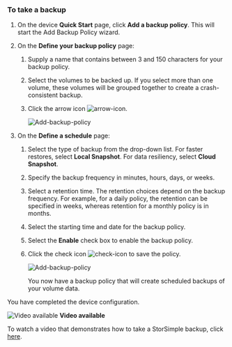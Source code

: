 <!--author=alkohli last changed: 9/17/15-->

### <a name="to-take-a-backup"></a>To take a backup
1. On the device **Quick Start** page, click **Add a backup policy**. This will start the Add Backup Policy wizard. 
2. On the **Define your backup policy** page:
   
   1. Supply a name that contains between 3 and 150 characters for your backup policy.
   2. Select the volumes to be backed up. If you select more than one volume, these volumes will be grouped together to create a crash-consistent backup.
   3. Click the arrow icon ![arrow-icon](https://docstestmedia1.blob.core.windows.net/azure-media/includes/media/storsimple-take-backup/HCS_ArrowIcon-include.png). 
      
      ![Add-backup-policy](https://docstestmedia1.blob.core.windows.net/azure-media/includes/media/storsimple-take-backup/HCS_AddBackupPolicyWizard1M-include.png)
3. On the **Define a schedule** page:
   
   1. Select the type of backup from the drop-down list. For faster restores, select **Local Snapshot**. For data resiliency, select **Cloud Snapshot**.
   2. Specify the backup frequency in minutes, hours, days, or weeks.
   3. Select a retention time. The retention choices depend on the backup frequency. For example, for a daily policy, the retention can be specified in weeks, whereas retention for a monthly policy is in months.
   4. Select the starting time and date for the backup policy.
   5. Select the **Enable** check box to enable the backup policy. 
   6. Click the check icon ![check-icon](https://docstestmedia1.blob.core.windows.net/azure-media/includes/media/storsimple-take-backup/HCS_CheckIcon-include.png) to save the policy.
      
      ![Add-backup-policy](https://docstestmedia1.blob.core.windows.net/azure-media/includes/media/storsimple-take-backup/HCS_AddBackupPolicyWizard2M-include.png)
      
      You now have a backup policy that will create scheduled backups of your volume data.

You have completed the device configuration. 

![Video available](https://docstestmedia1.blob.core.windows.net/azure-media/includes/media/storsimple-take-backup/Video_icon.png) **Video available**

To watch a video that demonstrates how to take a StorSimple backup, click [here](https://azure.microsoft.com/documentation/videos/take-a-storsimple-backup/).






